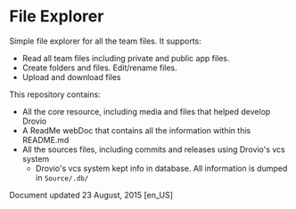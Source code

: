 # File Explorer

Simple file explorer for all the team files. It supports:
* Read all team files including private and public app files.
* Create folders and files. Edit/rename files.
* Upload and download files

This repository contains:
* All the core resource, including media and files that helped develop Drovio
* A ReadMe webDoc that contains all the information within this README.md
* All the sources files, including commits and releases using Drovio's vcs system
  * Drovio's vcs system kept info in database. All information is dumped in `Source/.db/`

Document updated 23 August, 2015 [en_US]
